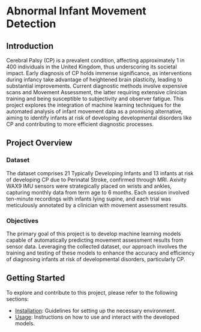 # Abnormal Infant Movement Detection

## Introduction

Cerebral Palsy (CP) is a prevalent condition, affecting approximately 1 in 400 individuals in the United Kingdom, thus underscoring its societal impact. Early diagnosis of CP holds immense significance, as interventions during infancy take advantage of heightened brain plasticity, leading to substantial improvements. Current diagnostic methods involve expensive scans and Movement Assessment, the latter requiring extensive clinician training and being susceptible to subjectivity and observer fatigue. This project explores the integration of machine learning techniques for the automated analysis of infant movement data as a promising alternative, aiming to identify infants at risk of developing developmental disorders like CP and contributing to more efficient diagnostic processes.

## Project Overview

### Dataset

The dataset comprises 21 Typically Developing Infants and 13 infants at risk of developing CP due to Perinatal Stroke, confirmed through MRI. Axivity WAX9 IMU sensors were strategically placed on wrists and ankles, capturing monthly data from term age to 6 months. Each session involved ten-minute recordings with infants lying supine, and each trial was meticulously annotated by a clinician with movement assessment results.

### Objectives

The primary goal of this project is to develop machine learning models capable of automatically predicting movement assessment results from sensor data. Leveraging the collected dataset, our approach involves the training and testing of these models to enhance the accuracy and efficiency of diagnosing infants at risk of developmental disorders, particularly CP.

## Getting Started

To explore and contribute to this project, please refer to the following sections:

- [Installation](#installation): Guidelines for setting up the necessary environment.
- [Usage](#usage): Instructions on how to use and interact with the developed models.


